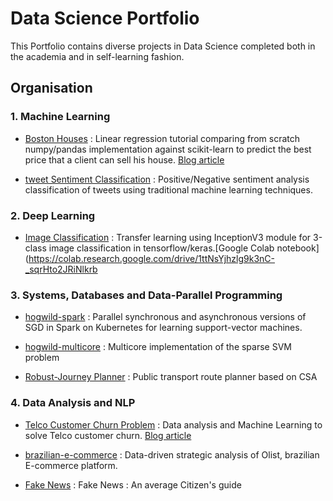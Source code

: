 # Data Science Portfolio
This Portfolio contains diverse projects in Data Science completed both in the academia and in self-learning fashion.

## Organisation

  ### 1. Machine Learning
  - [Boston Houses](https://github.com/Mortiniera/Data_Science_Portfolio/blob/master/Machine%20Learning%20Series/Boston_houses_Linear_Regression.ipynb) : Linear regression tutorial comparing from scratch numpy/pandas implementation against scikit-learn to predict the best price that a client can sell his house. [Blog article](https://medium.com/@thevie/predicting-boston-housing-prices-step-by-step-linear-regression-tutorial-from-scratch-in-python-c50a09b70b22)
  
  - [tweet Sentiment Classification](https://github.com/Mortiniera/Tweet_Sentiment_Analysis) : Positive/Negative sentiment analysis classification of tweets using traditional machine learning techniques.


  ### 2. Deep Learning
   - [Image Classification](https://github.com/Mortiniera/Data_Science_Portfolio/blob/master/image_classification.ipynb) : Transfer learning using InceptionV3 module for 3-class image classification in tensorflow/keras.[Google Colab notebook](https://colab.research.google.com/drive/1ttNsYjhzlg9k3nC-_sqrHto2JRiNlkrb
  
  ### 3. Systems, Databases and Data-Parallel Programming
  - [hogwild-spark](https://github.com/Mortiniera/hogwild-spark) : Parallel synchronous and asynchronous versions of SGD in Spark on Kubernetes for learning support-vector machines.

  - [hogwild-multicore](https://github.com/Mortiniera/hogwild-multicore) : Multicore implementation of the sparse SVM problem
  
  - [Robust-Journey Planner]( https://github.com/Mortiniera/Robust_Journey_Planning) :  Public transport route planner based on CSA

  ### 4. Data Analysis and NLP
   - [Telco Customer Churn Problem](https://github.com/Mortiniera/Data_Science_Portfolio/blob/master/Data%20Analysis%20Series/Fighting%20_Churn/Telco_Customer_Retention.ipynb) : Data analysis and Machine Learning to solve Telco customer churn. [Blog article](https://medium.com/@thevie/fighting-telco-customer-churn-problem-a-data-driven-analysis-e7c61cfae0dd)
   
  - [brazilian-e-commerce](https://github.com/Mortiniera/brazilian-e-commerce) : Data-driven strategic analysis of Olist, brazilian E-commerce platform. 
   
  - [Fake News](https://github.com/Mortiniera/Fake_News) : Fake News : An average Citizen's guide


